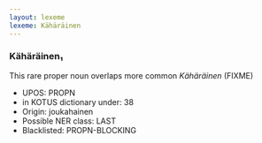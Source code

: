 ```yaml
---
layout: lexeme
lexeme: Kähäräinen
---
```


###  Kähäräinen₁

This rare proper noun overlaps more common *Kähäräinen* (FIXME)
* UPOS:  PROPN
* in KOTUS dictionary under:  38
* Origin:  joukahainen
* Possible NER class:  LAST
* Blacklisted:  PROPN-BLOCKING

